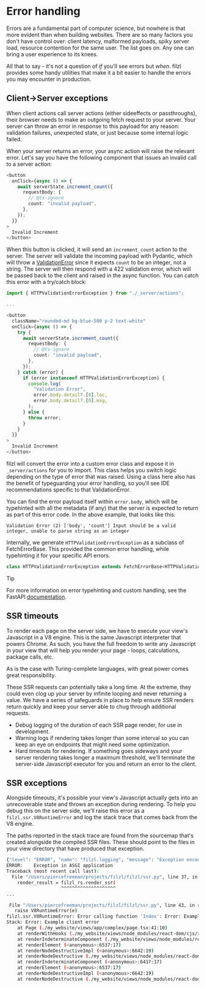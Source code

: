 # Error handling

Errors are a fundamental part of computer science, but nowhere is that more evident than when building websites. There are so many factors you don't have control over: client latency, malformed payloads, spiky server load, resource contention for the same user. The list goes on. Any one can bring a user experience to its knees.

All that to say - it's not a question of _if_ you'll see errors but _when_. filzl provides some handy utilities that make it a bit easier to handle the errors you may encounter in production.

## Client->Server exceptions

When client actions call server actions (either sideeffects or passthroughs), their browser needs to make an outgoing fetch request to your server. Your server can throw an error in response to this payload for any reason: validation failures, unexpected state, or just because some internal logic failed.

When your server returns an error, your async action will raise the relevant error. Let's say you have the following component that issues an invalid call to a server action:

```typescript
<button
  onClick={async () => {
    await serverState.increment_count({
      requestBody: {
        // @ts-ignore
        count: "invalid payload",
      },
    });
  }}
>
  Invalid Increment
</button>
```

When this button is clicked, it will send an `increment_count` action to the server. The server will validate the incoming payload with Pydantic, which will throw a [ValidationError](https://docs.pydantic.dev/latest/errors/validation_errors/) since it expects `count` to be an integer, not a string. The server will then respond with a 422 validation error, which will be passed back to the client and raised in the async function. You can catch this error with a try/catch block:

```typescript
import { HTTPValidationErrorException } from "./_server/actions";

...

<button
  className="rounded-md bg-blue-500 p-2 text-white"
  onClick={async () => {
    try {
      await serverState.increment_count({
        requestBody: {
          // @ts-ignore
          count: "invalid payload",
        },
      });
    } catch (error) {
      if (error instanceof HTTPValidationErrorException) {
        console.log(
          "Validation Error",
          error.body.detail?.[0].loc,
          error.body.detail?.[0].msg,
        );
      } else {
        throw error;
      }
    }
  }}
>
  Invalid Increment
</button>
```

filzl will convert the error into a custom error class and expose it in `_server/actions` for you to import. This class helps you switch logic depending on the type of error that was raised. Using a class here also has the benefit of typeguarding your error handling, so you'll see IDE recommendations specific to that ValidationError.

You can find the error payload itself within `error.body`, which will be typehinted with all the metadata (if any) that the server is expected to return as part of this error code. In the above example, that looks like this:

```
Validation Error (2) ['body', 'count'] Input should be a valid integer, unable to parse string as an integer
```

Internally, we generate `HTTPValidationErrorException` as a subclass of FetchErrorBase. This provided the common error handling, while typehinting it for your specific API errors.

```typescript title="_server/actions.ts"
class HTTPValidationErrorException extends FetchErrorBase<HTTPValidationError> {}
```

> [!TIP]
> For more information on error typehinting and custom handling, see the FastAPI [documentation](https://fastapi.tiangolo.com/tutorial/handling-errors/).

## SSR timeouts

To render each page on the server side, we have to execute your view's Javascript in a V8 engine. This is the same Javascript interpreter that powers Chrome. As such, you have the full freedom to write any Javascript in your view that will help you render your page - loops, calculations, package calls, etc.

As is the case with Turing-complete languages, with great power comes great responsibility.

These SSR requests can potentially take a long time. At the extreme, they could even clog up your server by infinite looping and never returning a value. We have a series of safeguards in place to help ensure SSR renders return quickly and keep your server able to chug through additional requests.

- Debug logging of the duration of each SSR page render, for use in development.
- Warning logs if rendering takes longer than some interval so you can keep an eye on endpoints that might need some optimization.
- Hard timeouts for rendering. If something goes sideways and your server rendering takes longer a maximum threshold, we'll terminate the server-side Javascript executor for you and return an error to the client.

## SSR exceptions

Alongside timeouts, it's possible your view's Javascript actually gets into an unrecoverable state and throws an exception during rendering. To help you debug this on the server side, we'll raise this error as a `filzl.ssr.V8RuntimeError` and log the stack trace that comes back from the V8 engine.

The paths reported in the stack trace are found from the sourcemap that's created alongside the compiled SSR files. These should point to the files in your view directory that have produced that exception.

```bash
{"level": "ERROR", "name": "filzl.logging", "message": "Exception encountered in ComplexController rendering"}
ERROR:    Exception in ASGI application
Traceback (most recent call last):
  File "/Users/piercefreeman/projects/filzl/filzl/ssr.py", line 37, in render_ssr
    render_result = filzl_rs.render_ssr(
                    ^^^^^^^^^^^^^^^^^^^^
...

 File "/Users/piercefreeman/projects/filzl/filzl/ssr.py", line 43, in render_ssr
   raise V8RuntimeError(e)
filzl.ssr.V8RuntimeError: Error calling function 'Index': Error: Example client error
Stack: Error: Example client error
    at Page (./my_website/views/app/complex/page.tsx:41:10)
    at renderWithHooks (./my_website/views/node_modules/react-dom/cjs/react-dom-server-legacy.browser.development.js:5660:15)
    at renderIndeterminateComponent (./my_website/views/node_modules/react-dom/cjs/react-dom-server-legacy.browser.development.js:5733:14)
    at renderElement (<anonymous>:6537:17)
    at renderNodeDestructiveImpl (<anonymous>:6642:19)
    at renderNodeDestructive (./my_website/views/node_modules/react-dom/cjs/react-dom-server-legacy.browser.development.js:6078:13)
    at renderIndeterminateComponent (<anonymous>:6417:17)
    at renderElement (<anonymous>:6537:17)
    at renderNodeDestructiveImpl (<anonymous>:6642:19)
    at renderNodeDestructive (./my_website/views/node_modules/react-dom/cjs/react-dom-server-legacy.browser.development.js:6078:13)
```
